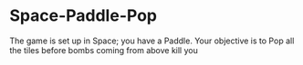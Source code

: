 # Space-Paddle-Pop
The game is set up in Space; you have a Paddle. Your objective is to Pop all the tiles before bombs coming from above kill you
